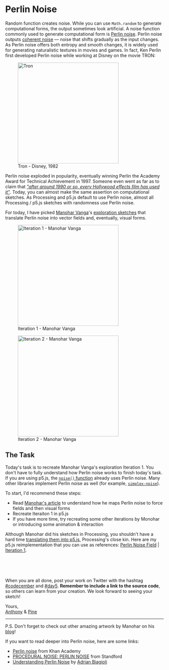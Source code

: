 # Perlin Noise

Random function creates noise. While you can use `Math.random` to generate computational forms, the output sometimes look artificial. A noise function commonly used to generate computational form is [Perlin noise](https://en.wikipedia.org/wiki/Perlin_noise). Perlin noise outputs [coherent noise](http://libnoise.sourceforge.net/glossary/index.html) — noise that shifts gradually as the input changes. As Perlin noise offers both entropy and smooth changes, it is widely used for generating naturalistic textures in movies and games. In fact, Ken Perlin first developed Perlin noise while working at Disney on the movie TRON:

<div class="horizontal-images">
  <figure>
    <img src="/assets/2020/5/tron.jpg" alt="Tron" height="320">
    <figcaption>Tron - Disney, 1982</figcaption>
  </figure>
</div>

Perlin noise exploded in popularity, eventually winning Perlin the Academy Award for Technical Achievement in 1997. Someone even went as far as to claim that [*"after around 1990 or so, every Hollywood effects film has used it"*](http://www.ccs.neu.edu/home/fell/CS4300/Lectures/CS4300F2012-31-PerlinNoise.pdf). Today, you can almost make the same assertion on computational sketches. As Processing and p5.js default to use Perlin noise, almost all Processing / p5.js sketches with randomness use Perlin noise.

For today, I have picked [Manohar Vanga](https://twitter.com/sighack)'s [exploration sketches](https://sighack.com/post/getting-creative-with-perlin-noise-fields) that translate Perlin noise into vector fields and, eventually, visual forms.

<div class="horizontal-images">
  <figure>
    <img src="/assets/2020/5/sighack-iteration-1.png" alt="Iteration 1 - Manohar Vanga" width="320">
    <figcaption>Iteration 1 - Manohar Vanga</figcaption>
  </figure>
  <figure>
    <img src="/assets/2020/5/sighack-iteration-2.png" alt="Iteration 2 - Manohar Vanga" width="320">
    <figcaption>Iteration 2 - Manohar Vanga</figcaption>
  </figure>
</div>

## The Task

Today's task is to recreate Manohar Vanga's exploration Iteration 1. You don't have to fully understand how Perlin noise works to finish today's task. If you are using p5.js, the [`noise()` function](https://p5js.org/reference/#/p5/noise) already uses Perlin noise. Many other libraries implement Perlin noise as well (for example, [`simplex-noise`](https://www.npmjs.com/package/simplex-noise)).

To start, I'd recommend these steps:

- Read [Manohar's article](https://sighack.com/post/getting-creative-with-perlin-noise-fields) to understand how he maps Perlin noise to force fields and then visual forms
- Recreate Iteraiton 1 in p5.js
- If you have more time, try recreating some other iterations by Monohar or introducing some animation & interaction

Although Manohar did his sketches in Processing, you shouldn't have a hard time [translating them into p5.js](https://github.com/processing/p5.js/wiki/Processing-transition), Processing's close kin. Here are my p5.js reimplementation that you can use as references: [Perlin Noise Field](https://editor.p5js.org/antfu/sketches/sbq-u9HZq) | [Iteration 1](https://editor.p5js.org/antfu/sketches/KSVvsgQ7S).

<br>
<sketch-day-5 />
<br>
<br>

When you are all done, post your work on Twitter with the hashtag [#codecember](https://twitter.com/hashtag/codecember) and [#day5](https://twitter.com/hashtag/day5). **Remember to include a link to the source code**, so others can learn from your creation. We look forward to seeing your sketch!

Yours, <br>
[Anthony](https://twitter.com/antfu7) & [Pine](https://twitter.com/octref)

---

P.S. Don't forget to check out other amazing artwork by Manohar on his [blog](https://sighack.com)!

If you want to read deeper into Perlin noise, here are some links:

- [Perlin noise](https://www.khanacademy.org/computing/computer-programming/programming-natural-simulations/programming-noise/a/perlin-noise) from Khan Academy
- [PROCEDURAL NOISE: PERLIN NOISE](https://web.stanford.edu/~hyatt4/content/research/school_projects/CS448X/Perlin_Noise.html) from Standford
- [Understanding Perlin Noise](https://adrianb.io/2014/08/09/perlinnoise.html) by [Adrian Biagioli](https://adrianb.io/about)

